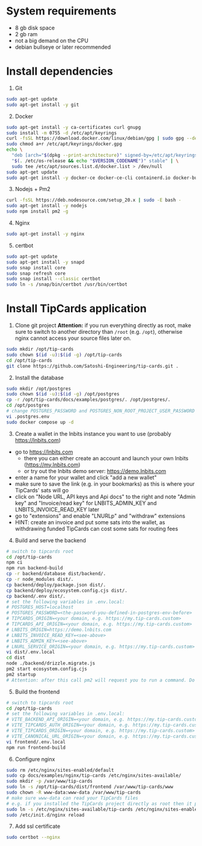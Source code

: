 # System requirements
- 8 gb disk space
- 2 gb ram
- not a big demand on the CPU
- debian bullseye or later recommended

# Install dependencies

1. Git
```bash
sudo apt-get update
sudo apt-get install -y git
```

2. Docker
```bash
sudo apt-get install -y ca-certificates curl gnupg
sudo install -m 0755 -d /etc/apt/keyrings
curl -fsSL https://download.docker.com/linux/debian/gpg | sudo gpg --dearmor -o /etc/apt/keyrings/docker.gpg
sudo chmod a+r /etc/apt/keyrings/docker.gpg
echo \
  "deb [arch="$(dpkg --print-architecture)" signed-by=/etc/apt/keyrings/docker.gpg] https://download.docker.com/linux/debian \
  "$(. /etc/os-release && echo "$VERSION_CODENAME")" stable" | \
  sudo tee /etc/apt/sources.list.d/docker.list > /dev/null
sudo apt-get update
sudo apt-get install -y docker-ce docker-ce-cli containerd.io docker-buildx-plugin docker-compose-plugin
```

3. Nodejs + Pm2
```bash
curl -fsSL https://deb.nodesource.com/setup_20.x | sudo -E bash -
sudo apt-get install -y nodejs
sudo npm install pm2 -g
```

4. Nginx
```bash
sudo apt-get install -y nginx
```

5. certbot
```bash
sudo apt-get update
sudo apt-get install -y snapd
sudo snap install core
sudo snap refresh core
sudo snap install --classic certbot
sudo ln -s /snap/bin/certbot /usr/bin/certbot
```

# Install TipCards application

1. Clone git project
**Attention:** if you run everything directly as root, make sure to switch to another directory than `/root` (e.g. `/opt`), otherwise nginx cannot access your source files later on.
```bash
sudo mkdir /opt/tip-cards
sudo chown $(id -u):$(id -g) /opt/tip-cards
cd /opt/tip-cards
git clone https://github.com/Satoshi-Engineering/tip-cards.git .
```

2. Install the database
```bash
sudo mkdir /opt/postgres
sudo chown $(id -u):$(id -g) /opt/postgres
cp -r /opt/tip-cards/docs/examples/postgres/. /opt/postgres/.
cd /opt/postgres
# change POSTGRES_PASSWORD and POSTGRES_NON_ROOT_PROJECT_USER_PASSWORD
vi .postgres.env
sudo docker compose up -d
```

3. Create a wallet in the lnbits instance you want to use (probably https://lnbits.com)
  * go to https://lnbits.com
    * there you can either create an account and launch your own lnbits (https://my.lnbits.com)
    * or try out the lnbits demo server: https://demo.lnbits.com
  * enter a name for your wallet and click "add a new wallet"
  * make sure to save the link (e.g. in your bookmarks) as this is where your TipCards' sats will go
  * click on "Node URL, API keys and Api docs" to the right and note "Admin key" and "Invoice/read key" for LNBITS_ADMIN_KEY and LNBITS_INVOICE_READ_KEY later
  * go to "extensions" and enable "LNURLp" and "withdraw" extensions
  * HINT: create an invoice and put some sats into the wallet, as withdrawing funded TipCards can cost some sats for routing fees

4. Build and serve the backend
```bash
# switch to tipcards root
cd /opt/tip-cards
npm ci
npm run backend-build
cp -r backend/database dist/backend/.
cp -r node_modules dist/.
cp backend/deploy/package.json dist/.
cp backend/deploy/ecosystem.config.cjs dist/.
cp backend/.env dist/.
# set the following variables in .env.local:
# POSTGRES_HOST=localhost
# POSTGRES_PASSWORD=<the-password-you-defined-in-postgres-env-before>
# TIPCARDS_ORIGIN=<your domain, e.g. https://my.tip-cards.custom>
# TIPCARDS_API_ORIGIN=<your domain, e.g. https://my.tip-cards.custom>
# LNBITS_ORIGIN=https://demo.lnbits.com
# LNBITS_INVOICE_READ_KEY=<see-above>
# LNBITS_ADMIN_KEY=<see-above>
# LNURL_SERVICE_ORIGIN=<your domain, e.g. https://my.tip-cards.custom>
vi dist/.env.local
cd dist
node ./backend/drizzle.migrate.js
pm2 start ecosystem.config.cjs
pm2 startup
# Attention: after this call pm2 will request you to run a command. Do not forget to copy+paste it to the command line and run it!
```

5. Build the frontend
```bash
# switch to tipcards root
cd /opt/tip-cards
# set the following variables in .env.local:
# VITE_BACKEND_API_ORIGIN=<your domain, e.g. https://my.tip-cards.custom>
# VITE_TIPCARDS_AUTH_ORIGIN=<your domain, e.g. https://my.tip-cards.custom>
# VITE_TIPCARDS_ORIGIN=<your domain, e.g. https://my.tip-cards.custom>
# VITE_CANONICAL_URL_ORIGIN=<your domain, e.g. https://my.tip-cards.custom>
vi frontend/.env.local
npm run frontend-build
```

6. Configure nginx
```bash
sudo rm /etc/nginx/sites-enabled/default
sudo cp docs/examples/nginx/tip-cards /etc/nginx/sites-available/
sudo mkdir -p /var/www/tip-cards
sudo ln -s /opt/tip-cards/dist/frontend /var/www/tip-cards/www
sudo chown -R www-data:www-data /var/www/tip-cards
# make sure www-data can read your TipCards files
# e.g. if you installed the TipCards project directly as root then it probably cannot access /root/tip-cards
sudo ln -s /etc/nginx/sites-available/tip-cards /etc/nginx/sites-enabled/tip-cards
sudo /etc/init.d/nginx reload
```

7. Add ssl certificate
```bash
sudo certbot --nginx
```
